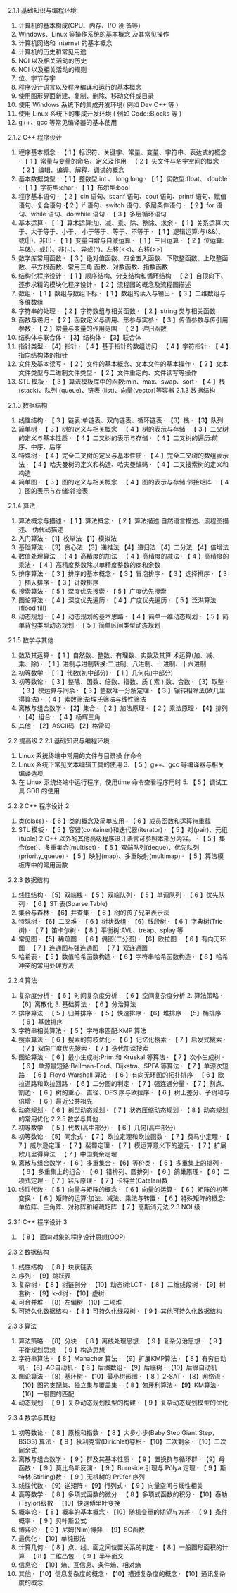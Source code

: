 2.1.1 基础知识与编程环境

1. 计算机的基本构成(CPU、内存、I/O 设 备等)
2. Windows、Linux 等操作系统的基本概念 及其常见操作
3. 计算机网络和 Internet 的基本概念
4. 计算机的历史和常见用途
5. NOI 以及相关活动的历史
6. NOI 以及相关活动的规则
7. 位、字节与字
8. 程序设计语言以及程序编译和运行的基本概念
9. 使用图形界面新建、复制、删除、移动文件或目录
10. 使用 Windows 系统下的集成开发环境( 例如 Dev C++ 等 )
11. 使用 Linux 系统下的集成开发环境 ( 例如 Code::Blocks 等 )
12. g++、gcc 等常见编译器的基本使用


2.1.2 C++ 程序设计
1. 程序基本概念
· 【 1 】标识符、关键字、常量、变量、字符串、表达式的概念
· 【 1 】常量与变量的命名、定义及作用
· 【 2 】头文件与名字空间的概念
· 【 2 】编辑、编译、解释、调试的概念
1. 基本数据类型
· 【 1 】整数型:int 、 long long
· 【 1 】实数型:float、 double
· 【 1 】字符型:char
· 【 1 】布尔型:bool
1. 程序基本语句
· 【 2 】cin 语句、scanf 语句、cout 语句、printf 语句、赋值语句、复合语句
 ·【 2 】if 语句、switch 语句、多层条件语句
· 【 2 】for 语句、while 语句、do while 语句
· 【 3 】多层循环语句
1. 基本运算
· 【 1 】算术运算:加、减、乘、除、整除、求余
· 【 1 】关系运算:大于、大于等于、小于、
小于等于、等于、不等于
· 【 1 】逻辑运算:与(&&)、或(||)、非(!)
· 【 1 】变量自增与自减运算
· 【 1 】三目运算
· 【 2 】位运算:与(&)、或(|)、非(~)、
异或(^)、左移(<<)、右移(>>)
1. 数学库常用函数
· 【 3 】绝对值函数、四舍五入函数、下取整函数、上取整函数、平方根函数、常用三角 函数、对数函数、指数函数
1. 结构化程序设计
· 【 1 】顺序结构、分支结构和循环结构
· 【 2 】自顶向下、逐步求精的模块化程序设计
· 【 2 】流程图的概念及流程图描述
1. 数组
· 【 1 】数组与数组下标
· 【 1 】数组的读入与输出
· 【 3 】二维数组与多维数组
1. 字符串的处理
· 【 2 】字符数组与相关函数
· 【 2 】string 类与相关函数
1. 函数与递归
· 【 2 】函数定义与调用、形参与实参
· 【 3 】传值参数与传引用参数
· 【 2 】常量与变量的作用范围
· 【 2 】递归函数
1.  结构体与联合体
· 【3】结构体
· 【3】联合体
1.  指针类型
· 【4】指针
· 【 4 】基于指针的数组访问
· 【 4 】字符指针
· 【 4 】指向结构体的指针
1.  文件及基本读写
· 【 2 】文件的基本概念、文本文件的基本操作
· 【 2 】文本文件类型与二进制文件类型
· 【 2 】文件重定向、文件读写等操作
1.  STL 模板
· 【 3 】算法模板库中的函数:min、max、swap、sort
· 【 4 】栈 (stack)、队列 (queue)、链表 (list)、向量(vector)等容器 2.1.3 数据结构


2.1.3 数据结构
1. 线性结构
· 【 3 】链表:单链表、双向链表、循环链表
· 【3】栈
· 【3】队列
1. 简单树
· 【 3 】树的定义与相关概念
· 【 4 】树的表示与存储
· 【 3 】二叉树的定义与基本性质
· 【 4 】二叉树的表示与存储
· 【 4 】二叉树的遍历:前序、中序、后序
1. 特殊树
· 【 4 】完全二叉树的定义与基本性质
· 【 4 】完全二叉树的数组表示法
· 【 4 】哈夫曼树的定义和构造、哈夫曼编码
· 【 4 】二叉搜索树的定义和构造
1. 简单图
· 【 3 】图的定义与相关概念
· 【 4 】图的表示与存储:邻接矩阵
· 【 4 】图的表示与存储:邻接表


2.1.4 算法
1. 算法概念与描述
· 【 1 】算法概念
· 【 2 】算法描述:自然语言描述、流程图描述、 伪代码描述
1. 入门算法
· 【1】枚举法
	【1】模拟法
1. 基础算法
· 【3】贪心法
	【3】递推法
	【4】递归法
	【4】二分法
	【4】倍增法
1. 数值处理算法
· 【 4 】高精度的加法
· 【 4 】高精度的减法
· 【 4 】高精度的乘法
· 【 4 】高精度整数除以单精度整数的商和余数
 1. 排序算法
· 【 3 】排序的基本概念
· 【 3 】冒泡排序
· 【 3 】选择排序
· 【 3 】插入排序
· 【 3 】计数排序
1. 搜索算法
· 【 5 】深度优先搜索
· 【 5 】广度优先搜索
1. 图论算法
· 【 4 】深度优先遍历
· 【 4 】广度优先遍历
· 【 5 】泛洪算法(flood fill)
1. 动态规划
· 【 4 】动态规划的基本思路
· 【 4 】简单一维动态规划
· 【 5 】简单背包类型动态规划
· 【 5 】简单区间类型动态规划



2.1.5 数学与其他
1. 数及其运算
· 【 1 】自然数、整数、有理数、实数及其算
     术运算(加、减、乘、除)
· 【 1 】进制与进制转换:二进制、八进制、十进制、十六进制
1. 初等数学
· 【 1 】代数(初中部分)
· 【 1 】几何(初中部分)
1. 初等数论
· 【 3 】整除、因数、倍数、指数、质 ( 素 ) 数、合数
· 【3】取整
· 【 3 】模运算与同余
· 【 3 】整数唯一分解定理
· 【 3 】辗转相除法(欧几里得算法)
· 【 4 】素数筛法:埃氏筛法与线性筛法
1. 离散与组合数学
· 【2】集合
· 【 2 】加法原理
· 【 2 】乘法原理
· 【4】排列
· 【4】组合
· 【 4 】杨辉三角
1. 其他
· 【2】ASCII码
	【2】格雷码
 





2.2 提高级
2.2.1 基础知识与编程环境
1. Linux 系统终端中常用的文件与目录操 作命令
2. Linux 系统下常见文本编辑工具的使用 3. 【 5 】g++、gcc 等编译器与相关编译选项
4. 在 Linux 系统终端中运行程序，使用time 命令查看程序用时 5. 【 5 】调试工具 GDB 的使用



2.2.2 C++ 程序设计 2
1. 类(class)
· 【 6 】类的概念及简单应用
· 【 6 】成员函数和运算符重载
1. STL 模板
· 【 5 】容器(container)和迭代器(iterator)
· 【 5 】对(pair)、元组(tuple)
2 C++ 以外的其他高级程序设计语言可参照本部分内容。
· 【 5 】集合(set)、多重集合(multiset)
· 【 5 】双端队列(deque)、优先队列(priority_queue)
· 【 5 】映射(map)、多重映射(multimap)
· 【 5 】算法模板库中的常用函数


2.2.3 数据结构
1. 线性结构
· 【5】双端栈
· 【 5 】双端队列
· 【 5 】单调队列
· 【 6 】优先队列
· 【 6 】ST 表(Sparse Table)
1. 集合与森林
· 【6】并查集
· 【 6 】树的孩子兄弟表示法
1. 特殊树
· 【6】二叉堆
· 【 6 】树状数组
· 【6】线段树
· 【 6 】字典树(Trie 树)
· 【 7 】笛卡尔树
· 【 8 】平衡树:AVL、treap、splay 等
1. 常见图
· 【5】稀疏图
· 【 6 】偶图(二分图)
· 【6】欧拉图
· 【 6 】有向无环图
· 【 7 】连通图与强连通图
· 【 7 】双连通图
1. 哈希表
· 【 5 】数值哈希函数构造
· 【 6 】字符串哈希函数构造
· 【 6 】哈希冲突的常用处理方法



2.2.4 算法
1. 复杂度分析
· 【 6 】时间复杂度分析
· 【 6 】空间复杂度分析 2. 算法策略
· 【6】离散化 3. 基础算法
· 【 6 】分治算法
1. 排序算法
· 【 5 】归并排序
· 【 5 】快速排序
· 【6】堆排序
· 【5】桶排序
· 【 6 】基数排序
1. 字符串相关算法
· 【 5 】字符串匹配:KMP 算法
1. 搜索算法
· 【 6 】搜索的剪枝优化
· 【 6 】记忆化搜索
· 【 7 】启发式搜索
· 【 7 】双向广度优先搜索
· 【 7 】迭代加深搜索
1. 图论算法
· 【 6 】最小生成树:Prim 和 Kruskal 等算法
· 【 7 】次小生成树
· 【 6 】单源最短路:Bellman-Ford、Dijkstra、SPFA 等算法
· 【 7 】单源次短路
· 【 6 】Floyd-Warshall 算法
· 【 6 】有向无环图的拓扑排序
· 【 6 】欧拉道路和欧拉回路
· 【 6 】二分图的判定
· 【 7 】强连通分量
· 【 7 】割点、割边
· 【 6 】树的重心、直径、DFS 序与欧拉序
· 【 6 】树上差分、子树和与倍增
· 【 6 】最近公共祖先
 1. 动态规划
· 【 6 】树型动态规划
· 【 7 】状态压缩动态规划
· 【 8 】动态规划的常用优化 2.2.5 数学与其他
1. 初等数学
· 【 5 】代数(高中部分)
· 【 6 】几何(高中部分)
1. 初等数论
· 【5】同余式
· 【 7 】欧拉定理和欧拉函数
· 【 7 】费马小定理
· 【 7 】威尔逊定理
· 【 7 】裴蜀定理
· 【 7 】模运算意义下的逆元
· 【 7 】扩展欧几里得算法
· 【 7 】中国剩余定理
1. 离散与组合数学
· 【 6 】多重集合
· 【6】等价类
· 【 6 】多重集上的排列
· 【 6 】多重集上的组合
· 【 6 】错排列、圆排列
· 【 6 】鸽巢原理
· 【 6 】二项式定理
· 【 7 】容斥原理
· 【 7 】卡特兰(Catalan)数
1. 线性代数
· 【 5 】向量与矩阵的概念
· 【 6 】向量的运算
· 【 6 】矩阵的初等变换
· 【 6 】矩阵的运算:加法、减法、乘法与转置
· 【 6 】特殊矩阵的概念:单位阵、三角阵、对称阵和稀疏矩阵
	【 7 】高斯消元法
   2.3 NOI 级



2.3.1 C++ 程序设计 3
1. 【 8 】 面向对象的程序设计思想(OOP) 
   
2.3.2 数据结构
1. 线性结构
· 【 8 】块状链表
1. 序列
· 【9】跳跃表
1. 复杂树
· 【 8 】树链剖分
· 【10】动态树:LCT
· 【 8 】二维线段树
· 【9】树套树
· 【9】k-d树
· 【10】虚树
1. 可合并堆
· 【8】左偏树
  【10】二项堆
1. 可持久化数据结构
· 【 8 】可持久化线段树
· 【 9 】其他可持久化数据结构



2.3.3 算法
1. 算法策略
· 【8】分块
· 【 8 】离线处理思想
· 【 9 】复杂分治思想
· 【 9 】平衡规划思想
· 【 9 】构造思想
2. 字符串算法
· 【 8 】Manacher 算法
· 【9】扩展KMP算法
· 【 8 】有穷自动机
· 【8】AC自动机
· 【 8 】后缀数组
· 【9】后缀树
· 【10】后缀自动机
1. 图论算法
· 【8】基环树
· 【10】最小树形图
· 【 8 】2-SAT
· 【8】网络流
· 【10】图的支配集、独立集与覆盖集
· 【 8 】匈牙利算法
· 【9】KM算法
· 【10】一般图的匹配
1. 动态规划
· 【 9 】复杂动态规划模型的构建
· 【 9 】复杂动态规划模型的优化



2.3.4 数学与其他
1. 初等数论
· 【 8 】原根和指数
· 【 8 】大步小步(Baby Step Giant Step，BSGS) 算法
· 【 9 】狄利克雷(Dirichlet)卷积
· 【10】二次剩余
· 【10】二次同余式
2. 离散与组合数学
· 【 9 】群及其基本性质
· 【 9 】置换群与循环群
· 【9】母函数
· 【 9 】莫比乌斯反演
· 【 9 】Burnside 引理与 Pólya 定理
· 【 9 】斯特林(Stirling)数
· 【 9 】无根树的 Prüfer 序列
3. 线性代数
· 【9】逆矩阵
· 【9】行列式
· 【 9 】向量空间与线性相关
4. 高等数学
· 【 8 】多项式函数的微分
· 【 8 】多项式函数的积分
· 【10】泰勒(Taylor)级数
· 【10】快速傅里叶变换
1. 概率论
· 【 8 】概率的基本概念
· 【10】随机变量的期望与方差
· 【 9 】条件概率
· 【 9 】贝叶斯公式
1. 博弈论
· 【 9 】尼姆(Nim)博弈 · 【9】SG函数
1. 最优化
· 【10】单纯形法
1. 计算几何
· 【 8 】点、线、面之间位置关系的判定
· 【 8 】一般图形面积的计算
· 【 8 】二维凸包
· 【 9 】半平面交
9. 信息论
· 【10】熵、互信息、条件熵、相对熵
10. 其他
· 【10】信息复杂度的概念 · 【10】描述复杂度的概念 · 【10】通讯复杂度的概念
